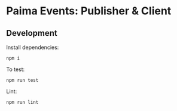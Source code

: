 # Paima Events: Publisher & Client

## Development

Install dependencies:

```
npm i
```

To test:

```
npm run test
```

Lint:

```
npm run lint
```
